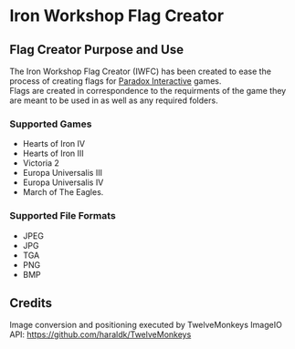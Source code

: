 # Iron Workshop Flag Creator
## Flag Creator Purpose and Use
The Iron Workshop Flag Creator (IWFC) has been created to ease the process of creating flags for [Paradox Interactive](https://www.paradoxinteractive.com/) games.  
Flags are created in correspondence to the requirments of the game they are meant to be used in as well as any required folders.  
### Supported Games
- Hearts of Iron IV
- Hearts of Iron III
- Victoria 2
- Europa Universalis III
- Europa Universalis IV
- March of The Eagles.
### Supported File Formats
- JPEG
- JPG
- TGA
- PNG
- BMP
## Credits
Image conversion and positioning executed by TwelveMonkeys ImageIO API: https://github.com/haraldk/TwelveMonkeys

